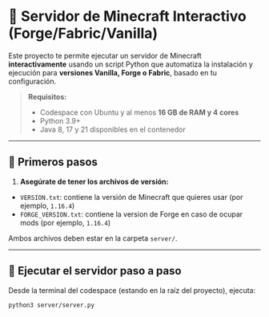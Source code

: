 # 🧱 Servidor de Minecraft Interactivo (Forge/Fabric/Vanilla)

Este proyecto te permite ejecutar un servidor de Minecraft **interactivamente** usando un script Python que automatiza la instalación y ejecución para **versiones Vanilla, Forge o Fabric**, basado en tu configuración.

> **Requisitos:**
> - Codespace con Ubuntu y al menos **16 GB de RAM y 4 cores**
> - Python 3.9+
> - Java 8, 17 y 21 disponibles en el contenedor

---

## 🚀 Primeros pasos

1. **Asegúrate de tener los archivos de versión:**

- `VERSION.txt`: contiene la versión de Minecraft que quieres usar (por ejemplo, `1.16.4`)
- `FORGE_VERSION.txt`: contiene la version de Forge en caso de ocupar mods (por ejemplo, `1.16.4`)

Ambos archivos deben estar en la carpeta `server/`.

---

## 🧪 Ejecutar el servidor paso a paso

Desde la terminal del codespace (estando en la raíz del proyecto), ejecuta:

```bash
python3 server/server.py
